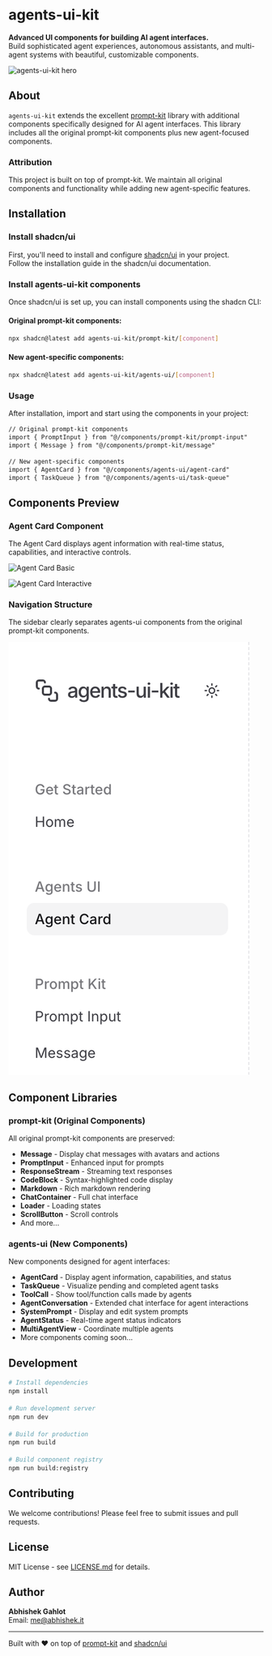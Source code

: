 # agents-ui-kit

**Advanced UI components for building AI agent interfaces.**  
Build sophisticated agent experiences, autonomous assistants, and multi-agent systems with beautiful, customizable components.

![agents-ui-kit hero](/public/screenshots/agents-ui-kit-hero.png)

## About

`agents-ui-kit` extends the excellent [prompt-kit](https://github.com/ibelick/prompt-kit) library with additional components specifically designed for AI agent interfaces. This library includes all the original prompt-kit components plus new agent-focused components.

### Attribution

This project is built on top of prompt-kit. We maintain all original components and functionality while adding new agent-specific features.

## Installation

### Install shadcn/ui

First, you'll need to install and configure [shadcn/ui](https://ui.shadcn.com) in your project.  
Follow the installation guide in the shadcn/ui documentation.

### Install agents-ui-kit components

Once shadcn/ui is set up, you can install components using the shadcn CLI:

#### Original prompt-kit components:
```sh
npx shadcn@latest add agents-ui-kit/prompt-kit/[component]
```

#### New agent-specific components:
```sh
npx shadcn@latest add agents-ui-kit/agents-ui/[component]
```

### Usage

After installation, import and start using the components in your project:

```tsx
// Original prompt-kit components
import { PromptInput } from "@/components/prompt-kit/prompt-input"
import { Message } from "@/components/prompt-kit/message"

// New agent-specific components
import { AgentCard } from "@/components/agents-ui/agent-card"
import { TaskQueue } from "@/components/agents-ui/task-queue"
```

## Components Preview

### Agent Card Component
The Agent Card displays agent information with real-time status, capabilities, and interactive controls.

![Agent Card Basic](/public/screenshots/agent-card-basic.png)

![Agent Card Interactive](/public/screenshots/agent-card-interactive.png)

### Navigation Structure
The sidebar clearly separates agents-ui components from the original prompt-kit components.

![Sidebar Navigation](/public/screenshots/sidebar-navigation.png)

## Component Libraries

### prompt-kit (Original Components)
All original prompt-kit components are preserved:
- **Message** - Display chat messages with avatars and actions
- **PromptInput** - Enhanced input for prompts
- **ResponseStream** - Streaming text responses
- **CodeBlock** - Syntax-highlighted code display
- **Markdown** - Rich markdown rendering
- **ChatContainer** - Full chat interface
- **Loader** - Loading states
- **ScrollButton** - Scroll controls
- And more...

### agents-ui (New Components)
New components designed for agent interfaces:
- **AgentCard** - Display agent information, capabilities, and status
- **TaskQueue** - Visualize pending and completed agent tasks
- **ToolCall** - Show tool/function calls made by agents
- **AgentConversation** - Extended chat interface for agent interactions
- **SystemPrompt** - Display and edit system prompts
- **AgentStatus** - Real-time agent status indicators
- **MultiAgentView** - Coordinate multiple agents
- More components coming soon...

## Development

```bash
# Install dependencies
npm install

# Run development server
npm run dev

# Build for production
npm run build

# Build component registry
npm run build:registry
```

## Contributing

We welcome contributions! Please feel free to submit issues and pull requests.

## License

MIT License - see [LICENSE.md](LICENSE.md) for details.

## Author

**Abhishek Gahlot**  
Email: me@abhishek.it

---

Built with ❤️ on top of [prompt-kit](https://github.com/[original-repo]/prompt-kit) and [shadcn/ui](https://ui.shadcn.com)
